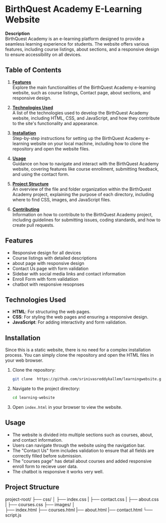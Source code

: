 # BirthQuest Academy E-Learning Website

**Description**  
BirthQuest Academy is an e-learning platform designed to provide a seamless learning experience for students. The website offers various features, including course listings, about sections, and a responsive design to ensure accessibility on all devices.

## Table of Contents

1. **[Features](#features)**  
   Explore the main functionalities of the BirthQuest Academy e-learning website, such as course listings, Contact page, about sections, and responsive design.

2. **[Technologies Used](#technologies-used)**  
   A list of the technologies used to develop the BirthQuest Academy website, including HTML, CSS, and JavaScript, and how they contribute to the site's functionality and appearance.

3. **[Installation](#installation)**  
   Step-by-step instructions for setting up the BirthQuest Academy e-learning website on your local machine, including how to clone the repository and open the website files.

4. **[Usage](#usage)**  
   Guidance on how to navigate and interact with the BirthQuest Academy website, covering features like course enrollment, submitting feedback, and using the contact form.

5. **[Project Structure](#project-structure)**  
   An overview of the file and folder organization within the BirthQuest Academy project, explaining the purpose of each directory, including where to find CSS, images, and JavaScript files.

6. **[Contributing](#contributing)**  
   Information on how to contribute to the BirthQuest Academy project, including guidelines for submitting issues, coding standards, and how to create pull requests.



## Features
- Responsive design for all devices
- Course listings with detailed descriptions
- about page with responsive design
- Contact Us page with form validation
- Sidebar with social media links and contact information
- Enroll Form with form validatiion
- chatbot with responsive resopnses
  

## Technologies Used
- **HTML**: For structuring the web pages.
- **CSS**: For styling the web pages and ensuring a responsive design.
- **JavaScript**: For adding interactivity and form validation.

## Installation
Since this is a static website, there is no need for a complex installation process. You can simply clone the repository and open the HTML files in your web browser.

1. Clone the repository:
    ```bash
    git clone  https://github.com/srinivasreddykallem/learningwebsite.git
    ```
2. Navigate to the project directory:
    ```bash
    cd learning-website
    ```
3. Open `index.html` in your browser to view the website.

## Usage
- The website is divided into multiple sections such as courses, about, and contact information.
- Users can navigate through the website using the navigation bar.
- The "Contact Us" form includes validation to ensure that all fields are correctly filled before submission.
- The "courses page" has detail about courses and added responsive enroll form to recieve user data.
- The chatbot is responsive it works very well.

## Project Structure
project-root/
├── css/
│   ├── index.css
|   ├── contact.css
|   ├── about.css
|   ├── courses.css
├── images/
│   
├── index.html
├── courses.html
|── about.html
|── contact.html
└── script.js

